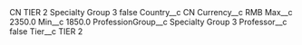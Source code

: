 <?xml version="1.0" encoding="UTF-8"?>
<CustomMetadata xmlns="http://soap.sforce.com/2006/04/metadata" xmlns:xsi="http://www.w3.org/2001/XMLSchema-instance" xmlns:xsd="http://www.w3.org/2001/XMLSchema">
    <label>CN TIER 2 Specialty Group 3</label>
    <protected>false</protected>
    <values>
        <field>Country__c</field>
        <value xsi:type="xsd:string">CN</value>
    </values>
    <values>
        <field>Currency__c</field>
        <value xsi:type="xsd:string">RMB</value>
    </values>
    <values>
        <field>Max__c</field>
        <value xsi:type="xsd:double">2350.0</value>
    </values>
    <values>
        <field>Min__c</field>
        <value xsi:type="xsd:double">1850.0</value>
    </values>
    <values>
        <field>ProfessionGroup__c</field>
        <value xsi:type="xsd:string">Specialty Group 3</value>
    </values>
    <values>
        <field>Professor__c</field>
        <value xsi:type="xsd:boolean">false</value>
    </values>
    <values>
        <field>Tier__c</field>
        <value xsi:type="xsd:string">TIER 2</value>
    </values>
</CustomMetadata>
